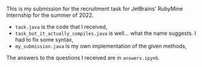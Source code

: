 This is my submission for the recruitment task for JetBrains' RubyMine Internship for the summer of 2022.
- `task.java` is the code that I received,
- `task_but_it_actually_compiles.java` is well... what the name suggests. I had to fix some syntax,
- `my_submission.java` is my own implementation of the given methods,

The answers to the questions I received are in `answers.ipynb`.

